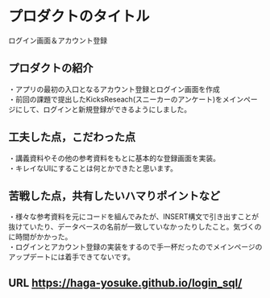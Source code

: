 # プロダクトのタイトル
 ログイン画面＆アカウント登録

## プロダクトの紹介

・アプリの最初の入口となるアカウント登録とログイン画面を作成<br>
・前回の課題で提出したKicksReseach(スニーカーのアンケート)をメインページにして、ログインと新規登録ができるようにしました。<br>

## 工夫した点，こだわった点
・講義資料やその他の参考資料をもとに基本的な登録画面を実装。<br>
・キレイなUIにすることは何とかできたと思います。<br>

## 苦戦した点，共有したいハマりポイントなど
・様々な参考資料を元にコードを組んでみたが、INSERT構文で引き出すことが抜けていたり、データベースの名前が一致していなかったりしたこと。気づくのに時間がかかった。<br>
・ログインとアカウント登録の実装をするので手一杯だったのでメインページのアップデートには着手できてないです。<br>


## URL  https://haga-yosuke.github.io/login_sql/
 